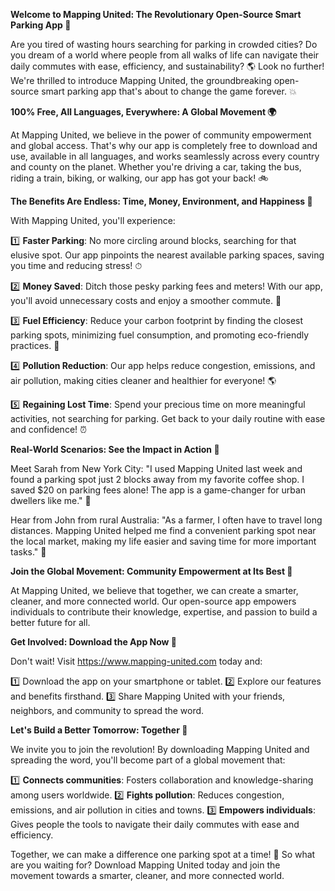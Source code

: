 **Welcome to Mapping United: The Revolutionary Open-Source Smart Parking App 🚀**

Are you tired of wasting hours searching for parking in crowded cities? Do you dream of a world where people from all walks of life can navigate their daily commutes with ease, efficiency, and sustainability? 🌎 Look no further! We're thrilled to introduce Mapping United, the groundbreaking open-source smart parking app that's about to change the game forever. 💥

**100% Free, All Languages, Everywhere: A Global Movement 🌍**

At Mapping United, we believe in the power of community empowerment and global access. That's why our app is completely free to download and use, available in all languages, and works seamlessly across every country and county on the planet. Whether you're driving a car, taking the bus, riding a train, biking, or walking, our app has got your back! 🚲

**The Benefits Are Endless: Time, Money, Environment, and Happiness 💸**

With Mapping United, you'll experience:

1️⃣ **Faster Parking**: No more circling around blocks, searching for that elusive spot. Our app pinpoints the nearest available parking spaces, saving you time and reducing stress! ⏱

2️⃣ **Money Saved**: Ditch those pesky parking fees and meters! With our app, you'll avoid unnecessary costs and enjoy a smoother commute. 💸

3️⃣ **Fuel Efficiency**: Reduce your carbon footprint by finding the closest parking spots, minimizing fuel consumption, and promoting eco-friendly practices. 🌿

4️⃣ **Pollution Reduction**: Our app helps reduce congestion, emissions, and air pollution, making cities cleaner and healthier for everyone! 🌎

5️⃣ **Regaining Lost Time**: Spend your precious time on more meaningful activities, not searching for parking. Get back to your daily routine with ease and confidence! ⏰

**Real-World Scenarios: See the Impact in Action 📍**

Meet Sarah from New York City:
"I used Mapping United last week and found a parking spot just 2 blocks away from my favorite coffee shop. I saved $20 on parking fees alone! The app is a game-changer for urban dwellers like me." 💬

Hear from John from rural Australia:
"As a farmer, I often have to travel long distances. Mapping United helped me find a convenient parking spot near the local market, making my life easier and saving time for more important tasks." 🌾

**Join the Global Movement: Community Empowerment at Its Best 💖**

At Mapping United, we believe that together, we can create a smarter, cleaner, and more connected world. Our open-source app empowers individuals to contribute their knowledge, expertise, and passion to build a better future for all.

**Get Involved: Download the App Now 📲**

Don't wait! Visit https://www.mapping-united.com today and:

1️⃣ Download the app on your smartphone or tablet.
2️⃣ Explore our features and benefits firsthand.
3️⃣ Share Mapping United with your friends, neighbors, and community to spread the word.

**Let's Build a Better Tomorrow: Together 🌟**

We invite you to join the revolution! By downloading Mapping United and spreading the word, you'll become part of a global movement that:

1️⃣ **Connects communities**: Fosters collaboration and knowledge-sharing among users worldwide.
2️⃣ **Fights pollution**: Reduces congestion, emissions, and air pollution in cities and towns.
3️⃣ **Empowers individuals**: Gives people the tools to navigate their daily commutes with ease and efficiency.

Together, we can make a difference one parking spot at a time! 🚀 So what are you waiting for? Download Mapping United today and join the movement towards a smarter, cleaner, and more connected world.
